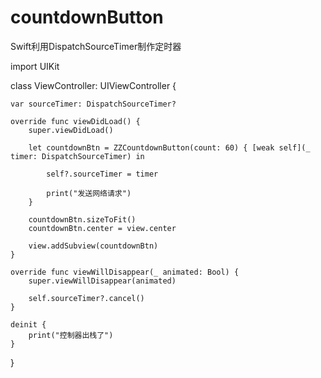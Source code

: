 # countdownButton
Swift利用DispatchSourceTimer制作定时器

import UIKit

class ViewController: UIViewController {
    
    var sourceTimer: DispatchSourceTimer?
    
    override func viewDidLoad() {
        super.viewDidLoad()
        
        let countdownBtn = ZZCountdownButton(count: 60) { [weak self](_ timer: DispatchSourceTimer) in
            
            self?.sourceTimer = timer
            
            print("发送网络请求")
        }
        
        countdownBtn.sizeToFit()
        countdownBtn.center = view.center
        
        view.addSubview(countdownBtn)
    }
    
    override func viewWillDisappear(_ animated: Bool) {
        super.viewWillDisappear(animated)
        
        self.sourceTimer?.cancel()
    }
    
    deinit {
        print("控制器出栈了")
    }
}
